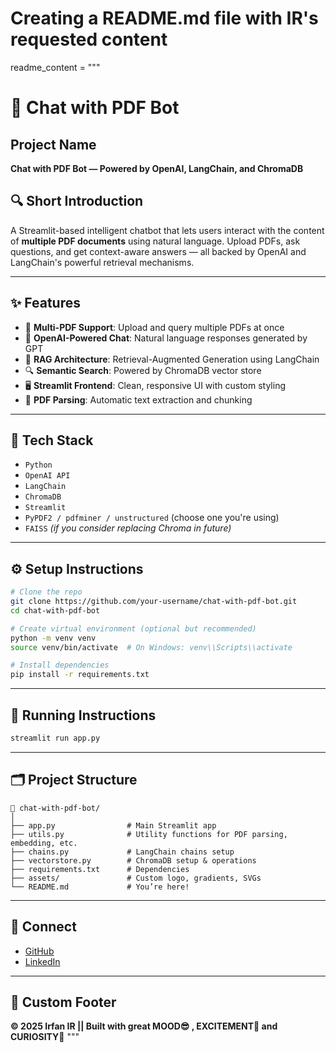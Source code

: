 # Creating a README.md file with IR's requested content
readme_content = """
# 🤖 Chat with PDF Bot

## Project Name  
**Chat with PDF Bot — Powered by OpenAI, LangChain, and ChromaDB**

## 🔍 Short Introduction  
A Streamlit-based intelligent chatbot that lets users interact with the content of **multiple PDF documents** using natural language. Upload PDFs, ask questions, and get context-aware answers — all backed by OpenAI and LangChain's powerful retrieval mechanisms.

---

## ✨ Features  
- 📂 **Multi-PDF Support**: Upload and query multiple PDFs at once  
- 🤖 **OpenAI-Powered Chat**: Natural language responses generated by GPT  
- 🧠 **RAG Architecture**: Retrieval-Augmented Generation using LangChain  
- 🔍 **Semantic Search**: Powered by ChromaDB vector store  
- 🖥️ **Streamlit Frontend**: Clean, responsive UI with custom styling  
- 🧾 **PDF Parsing**: Automatic text extraction and chunking  

---

## 🧰 Tech Stack  
- `Python`  
- `OpenAI API`  
- `LangChain`  
- `ChromaDB`  
- `Streamlit`  
- `PyPDF2 / pdfminer / unstructured` (choose one you're using)  
- `FAISS` *(if you consider replacing Chroma in future)*

---

## ⚙️ Setup Instructions  

```bash
# Clone the repo
git clone https://github.com/your-username/chat-with-pdf-bot.git
cd chat-with-pdf-bot

# Create virtual environment (optional but recommended)
python -m venv venv
source venv/bin/activate  # On Windows: venv\\Scripts\\activate

# Install dependencies
pip install -r requirements.txt
```

---

## 🚀 Running Instructions  

```bash
streamlit run app.py
```

---

## 🗂️ Project Structure  

```
📁 chat-with-pdf-bot/
│
├── app.py                # Main Streamlit app
├── utils.py              # Utility functions for PDF parsing, embedding, etc.
├── chains.py             # LangChain chains setup
├── vectorstore.py        # ChromaDB setup & operations
├── requirements.txt      # Dependencies
├── assets/               # Custom logo, gradients, SVGs
└── README.md             # You’re here!
```

---

## 🤝 Connect  

- [GitHub](https://github.com/your-username)  
- [LinkedIn](https://www.linkedin.com/in/your-linkedin-profile/)  

---

## 🧠 Custom Footer  

**© 2025 Irfan IR || Built with great MOOD😎 , EXCITEMENT🤩 and CURIOSITY🤔**
"""
